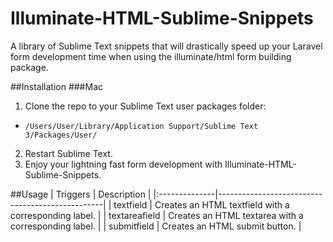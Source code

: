 # Illuminate-HTML-Sublime-Snippets
A library of Sublime Text snippets that will drastically speed up your Laravel form development time when using the illuminate/html form building package.

##Installation
###Mac
1. Clone the repo to your Sublime Text user packages folder:
  - `/Users/User/Library/Application Support/Sublime Text 3/Packages/User/`
2. Restart Sublime Text.
3. Enjoy your lightning fast form development with Illuminate-HTML-Sublime-Snippets.

##Usage
|  Triggers   	  |  Description                                        |
|:--------------|-------------------------------------------------|
|  textfield    	|  Creates an HTML textfield with a corresponding label.  |
|  textareafield    	|  Creates an HTML textarea with a corresponding label.  |
|  submitfield    	|  Creates an HTML submit button.  |
